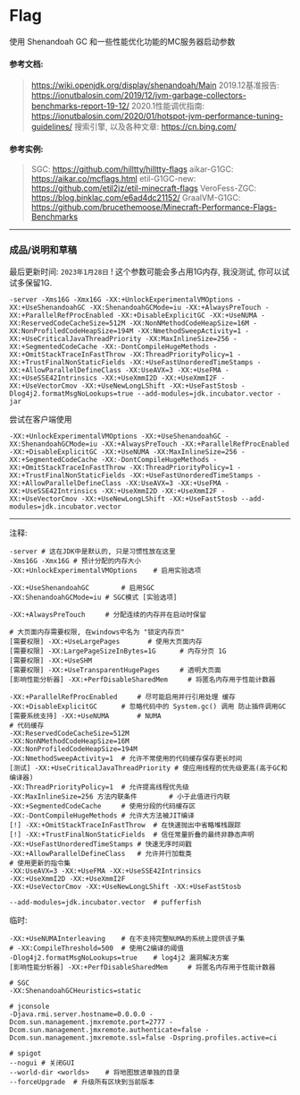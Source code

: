 # Flag
使用 Shenandoah GC 和一些性能优化功能的MC服务器启动参数

#### 参考文档: 
> https://wiki.openjdk.org/display/shenandoah/Main
> 2019.12基准报告: https://ionutbalosin.com/2019/12/jvm-garbage-collectors-benchmarks-report-19-12/
> 2020.1性能调优指南: https://ionutbalosin.com/2020/01/hotspot-jvm-performance-tuning-guidelines/
> 搜索引擎, 以及各种文章: https://cn.bing.com/

#### 参考实例: 
> SGC: https://github.com/hilltty/hilltty-flags
> aikar-G1GC: https://aikar.co/mcflags.html
> etil-G1GC-new: https://github.com/etil2jz/etil-minecraft-flags
> VeroFess-ZGC: https://blog.binklac.com/e6ad4dc21152/
> GraalVM-G1GC: https://github.com/brucethemoose/Minecraft-Performance-Flags-Benchmarks

---
### 成品/说明和草稿

最后更新时间: `2023年1月28日`
! 这个参数可能会多占用1G内存, 我没测试, 你可以试试多保留1G. 
```
-server -Xms16G -Xmx16G -XX:+UnlockExperimentalVMOptions -XX:+UseShenandoahGC -XX:ShenandoahGCMode=iu -XX:+AlwaysPreTouch -XX:+ParallelRefProcEnabled -XX:+DisableExplicitGC -XX:+UseNUMA -XX:ReservedCodeCacheSize=512M -XX:NonNMethodCodeHeapSize=16M -XX:NonProfiledCodeHeapSize=194M -XX:NmethodSweepActivity=1 -XX:+UseCriticalJavaThreadPriority -XX:MaxInlineSize=256 -XX:+SegmentedCodeCache -XX:-DontCompileHugeMethods -XX:+OmitStackTraceInFastThrow -XX:ThreadPriorityPolicy=1 -XX:+TrustFinalNonStaticFields -XX:+UseFastUnorderedTimeStamps -XX:+AllowParallelDefineClass -XX:UseAVX=3 -XX:+UseFMA -XX:+UseSSE42Intrinsics -XX:+UseXmmI2D -XX:+UseXmmI2F -XX:+UseVectorCmov -XX:+UseNewLongLShift -XX:+UseFastStosb -Dlog4j2.formatMsgNoLookups=true --add-modules=jdk.incubator.vector -jar
```

尝试在客户端使用
```
-XX:+UnlockExperimentalVMOptions -XX:+UseShenandoahGC -XX:ShenandoahGCMode=iu -XX:+AlwaysPreTouch -XX:+ParallelRefProcEnabled -XX:+DisableExplicitGC -XX:+UseNUMA -XX:MaxInlineSize=256 -XX:+SegmentedCodeCache -XX:-DontCompileHugeMethods -XX:+OmitStackTraceInFastThrow -XX:ThreadPriorityPolicy=1 -XX:+TrustFinalNonStaticFields -XX:+UseFastUnorderedTimeStamps -XX:+AllowParallelDefineClass -XX:UseAVX=3 -XX:+UseFMA -XX:+UseSSE42Intrinsics -XX:+UseXmmI2D -XX:+UseXmmI2F -XX:+UseVectorCmov -XX:+UseNewLongLShift -XX:+UseFastStosb --add-modules=jdk.incubator.vector
```

---

注释: 
```
-server	# 这在JDK中是默认的, 只是习惯性放在这里
-Xms16G -Xmx16G	# 预计分配的内存大小
-XX:+UnlockExperimentalVMOptions	# 启用实验选项
```

```
-XX:+UseShenandoahGC		# 启用SGC
-XX:ShenandoahGCMode=iu	# SGC模式 [实验选项]

-XX:+AlwaysPreTouch		# 分配连续的内存并在启动时保留

# 大页面内存需要权限, 在windows中名为 "锁定内存页"
[需要权限] -XX:+UseLargePages		# 使用大页面内存
[需要权限] -XX:LargePageSizeInBytes=1G		# 内存分页 1G
[需要权限] -XX:+UseSHM
[需要权限] -XX:+UseTransparentHugePages		# 透明大页面
[影响性能分析器] -XX:+PerfDisableSharedMem		# 将匿名内存用于性能计数器

```

```
-XX:+ParallelRefProcEnabled		# 尽可能启用并行引用处理 缓存
-XX:+DisableExplicitGC		# 忽略代码中的 System.gc() 调用 防止插件调用GC
[需要系统支持] -XX:+UseNUMA		# NUMA
# 代码缓存
-XX:ReservedCodeCacheSize=512M
-XX:NonNMethodCodeHeapSize=16M
-XX:NonProfiledCodeHeapSize=194M
-XX:NmethodSweepActivity=1	# 允许不常使用的代码缓存保存更长时间
[测试] -XX:+UseCriticalJavaThreadPriority	# 使应用线程的优先级更高(高于GC和编译器)
-XX:ThreadPriorityPolicy=1	# 允许提高线程优先级
-XX:MaxInlineSize=256 方法内联条件		# 小于此值进行内联
-XX:+SegmentedCodeCache		# 使用分段的代码缓存区
-XX:-DontCompileHugeMethods	# 允许大方法被JIT编译
[!] -XX:+OmitStackTraceInFastThrow	# 在快速抛出中省略堆栈跟踪
[!] -XX:+TrustFinalNonStaticFields	# 信任常量折叠的最终非静态声明
-XX:+UseFastUnorderedTimeStamps	# 快速无序时间戳
-XX:+AllowParallelDefineClass	# 允许并行加载类
# 使用更新的指令集
-XX:UseAVX=3 -XX:+UseFMA -XX:+UseSSE42Intrinsics
-XX:+UseXmmI2D -XX:+UseXmmI2F
-XX:+UseVectorCmov -XX:+UseNewLongLShift -XX:+UseFastStosb

--add-modules=jdk.incubator.vector	# pufferfish
```

临时: 
```
-XX:+UseNUMAInterleaving	# 在不支持完整NUMA的系统上提供该子集
# -XX:CompileThreshold=500	# 使用C2编译的阈值
-Dlog4j2.formatMsgNoLookups=true	# log4j2 漏洞解决方案
[影响性能分析器] -XX:+PerfDisableSharedMem		# 将匿名内存用于性能计数器

# SGC
-XX:ShenandoahGCHeuristics=static

# jconsole
-Djava.rmi.server.hostname=0.0.0.0 -Dcom.sun.management.jmxremote.port=2777 -Dcom.sun.management.jmxremote.authenticate=false -Dcom.sun.management.jmxremote.ssl=false -Dspring.profiles.active=ci

# spigot
--nogui	# 关闭GUI
--world-dir <worlds>	# 将地图放进单独的目录
--forceUpgrade	# 升级所有区块到当前版本
```

